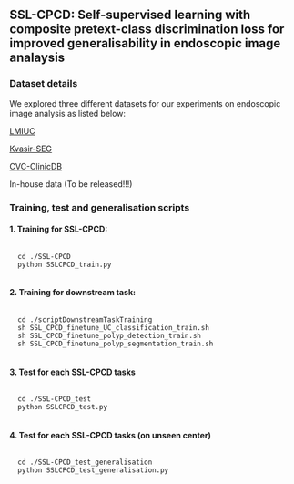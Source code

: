 ## SSL-CPCD: Self-supervised learning with composite pretext-class discrimination loss for improved generalisability in endoscopic image analaysis

 ### Dataset details
 We explored three different datasets for our experiments on endoscopic image analysis as listed below:
 
 [LMIUC](https://zenodo.org/record/5827695#.ZD1Xsy_MIeY)
 
 [Kvasir-SEG](https://datasets.simula.no/kvasir-seg/)
 
 [CVC-ClinicDB](https://www.kaggle.com/datasets/balraj98/cvcclinicdb)
 
 In-house data (To be released!!!)
 
 ### Training, test and generalisation scripts 
 
 #### 1. Training for SSL-CPCD:
  <pre><code>
  cd ./SSL-CPCD
  python SSLCPCD_train.py
  </code></pre>
  ####  2. Training for downstream task:
  <pre><code>
  cd ./scriptDownstreamTaskTraining
  sh SSL_CPCD_finetune_UC_classification_train.sh
  sh SSL_CPCD_finetune_polyp_detection_train.sh
  sh SSL_CPCD_finetune_polyp_segmentation_train.sh
  </code></pre>
  ####  3. Test for each SSL-CPCD tasks
  <pre><code>
  cd ./SSL-CPCD_test
  python SSLCPCD_test.py
  </code></pre>
  #### 4. Test for each SSL-CPCD tasks (on unseen center)
  <pre><code>
  cd ./SSL-CPCD_test_generalisation
  python SSLCPCD_test_generalisation.py
  </code></pre>
